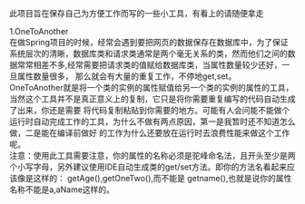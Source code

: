 此项目旨在保存自己为方便工作而写的一些小工具，有看上的请随便拿走

1.OneToAnother<br>在做Spring项目的时候，经常会遇到要把网页的数据保存在数据库中，为了保证系统层次的清晰，数据库类和请求类通常是两个毫无关系的类，然而他们之间的数据常常相差不多,经常需要把请求类的值赋给数据库类，当属性数量较少还好，一旦属性数量很多，
那么就会有大量的重复工作，不停地get,set。<br>
OneToAnother就是将一个类的实例的属性赋值给另一个类的实例的属性的工具，当然这个工具并不是真正意义上的复制，它只是将你需要重复编写的代码自动生成了出来，你还是需要
将代码复制粘贴到你需要的地方。可能有人会问能不能做个运行时自动完成工作的工具，为什么不做有两点原因，第一是我暂时还不知道怎么做，二是能在编译前做好
的工作为什么还要放在运行时去浪费性能来做这个工作呢。<br>
注意：使用此工具需要注意，你的属性的名称必须是驼峰命名法，且开头至少是两个小写字母，另外建议使用IDE自动生成类的get/set方法。即你的方法名看起来应该像是这样的：
getAge(),getOneTwo(),而不能是 getname(),也就是说你的属性名称不能是a,aName这样的。

